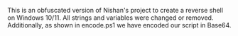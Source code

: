 This is an obfuscated version of Nishan's project to create a reverse shell on Windows 10/11. All strings and variables were changed or removed. Additionally, as shown in encode.ps1 we have encoded our script in Base64.
